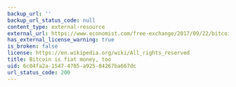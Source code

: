 ```yaml
---
backup_url: ''
backup_url_status_code: null
content_type: external-resource
external_url: https://www.economist.com/free-exchange/2017/09/22/bitcoin-is-fiat-money-too
has_external_license_warning: true
is_broken: false
license: https://en.wikipedia.org/wiki/All_rights_reserved
title: Bitcoin is fiat money, too
uid: 6c04fa2a-1547-4705-a925-84267ba667dc
url_status_code: 200
---
```

